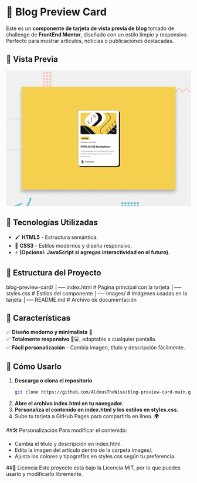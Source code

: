 # 📰 Blog Preview Card

Este es un **componente de tarjeta de vista previa de blog** tomado de challenge de **FrontEnd Mentor**, diseñado con un estilo limpio y responsivo. Perfecto para mostrar artículos, noticias o publicaciones destacadas.  

## 🎨 Vista Previa

![Vista previa del blog card](preview.jpg)

## 🚀 Tecnologías Utilizadas

- 🖌️ **HTML5** - Estructura semántica.
- 🎨 **CSS3** - Estilos modernos y diseño responsivo.
- ⚡ **(Opcional: JavaScript si agregas interactividad en el futuro)**.

## 📂 Estructura del Proyecto
blog-preview-card/ 
                 │── index.html # Página principal con la tarjeta 
                 │── styles.css # Estilos del componente 
                 │── images/ # Imágenes usadas en la tarjeta 
                 │── README.md # Archivo de documentación

  
## 🎯 Características

✅ **Diseño moderno y minimalista** 📄.  
✅ **Totalmente responsivo** 📱💻, adaptable a cualquier pantalla.  
✅ **Fácil personalización** - Cambia imagen, título y descripción fácilmente.  

## 🚀 Cómo Usarlo

1. **Descarga o clona el repositorio**  
   ```sh
   git clone https://github.com/AldousTheWise/blog-preview-card-main.git

2. **Abre el archivo index.html en tu navegador.**
3. **Personaliza el contenido en index.html y los estilos en styles.css.**
4. Sube tu tarjeta a GitHub Pages para compartirla en línea. 🌍

##🛠️ Personalización
Para modificar el contenido:

- Cambia el título y descripción en index.html.
- Edita la imagen del artículo dentro de la carpeta images/.
- Ajusta los colores y tipografías en styles.css según tu preferencia.

##📜 Licencia
Este proyecto está bajo la Licencia MIT, por lo que puedes usarlo y modificarlo libremente.
